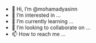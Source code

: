 - 👋 Hi, I’m @mohamadyasinn
- 👀 I’m interested in ...
- 🌱 I’m currently learning ...
- 💞️ I’m looking to collaborate on ...
- 📫 How to reach me ...

<!---
mohamadyasinn/mohamadyasinn is a ✨ special ✨ repository because its `README.md` (this file) appears on your GitHub profile.
You can click the Preview link to take a look at your changes.
--->
